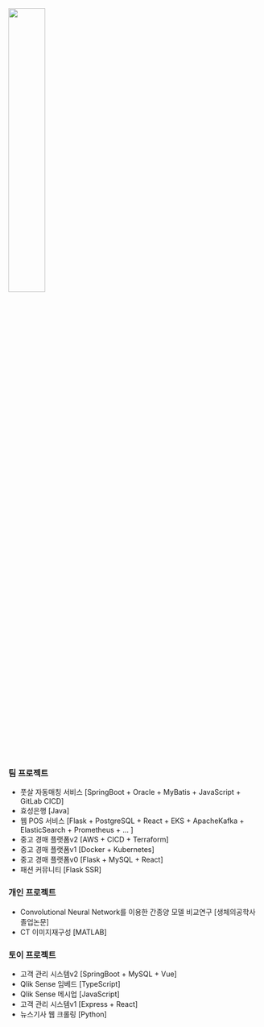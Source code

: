 <a href="https://github.com/anuraghazra/github-readme-stats">
    <img src="https://github-readme-stats.vercel.app/api/top-langs/?username=rlatkd&layout=donut&show_icons=true&theme=material-palenight&hide_border=true&bg_color=20232a&icon_color=58A6FF&text_color=fff&title_color=58A6FF&count_private=true&exclude_repo=Face-Transfer-Application&include_all_commits=true&hide=css,html" width=38% />
</a>
<!-- <a href="https://github.com/anuraghazra/github-readme-stats">
  <img src="https://github-readme-stats.vercel.app/api?username=rlatkd&show_icons=true&include_all_commits=true&theme=material-palenight&hide_border=true&bg_color=20232a&icon_color=58A6FF&text_color=fff&title_color=58A6FF&count_private=true" width=56% />
</a>
<a href="https://github.com/ashutosh00710/github-readme-activity-graph">
    <img src="https://github-readme-activity-graph.vercel.app/graph?username=rlatkd&theme=react-dark&bg_color=20232a&hide_border=true&line=58A6FF&color=58A6FF" width=94%/>
</a>

<a href="https://github.com/anuraghazra/github-readme-stats">
    <img src="https://github-readme-stats.vercel.app/api/wakatime?username=rlatkd"/>
</a> -->

### 팀 프로젝트
- 풋살 자동매칭 서비스
  [SpringBoot + Oracle + MyBatis + JavaScript + GitLab CICD]
- 효성은행
  [Java]
- 웹 POS 서비스
  [Flask + PostgreSQL + React + EKS + ApacheKafka + ElasticSearch + Prometheus + ... ]
- 중고 경매 플랫폼v2
  [AWS + CICD + Terraform]
- 중고 경매 플랫폼v1
  [Docker + Kubernetes]
- 중고 경매 플랫폼v0
  [Flask + MySQL + React]
- 패션 커뮤니티
  [Flask SSR]

### 개인 프로젝트
- Convolutional Neural Network를 이용한 간종양 모델 비교연구
  [생체의공학사 졸업논문]
- CT 이미지재구성
  [MATLAB]

### 토이 프로젝트
- 고객 관리 시스템v2
  [SpringBoot + MySQL + Vue]
- Qlik Sense 임베드
  [TypeScript]
- Qlik Sense 메시업
  [JavaScript]
- 고객 관리 시스템v1
  [Express + React]
- 뉴스기사 웹 크롤링
  [Python]
